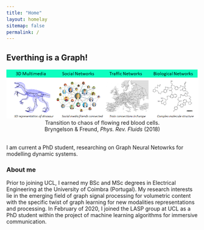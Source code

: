 ```yaml
---
title: "Home"
layout: homelay
sitemap: false
permalink: /
---
```


## Everthing is a Graph!

<div class="container">
<div class="row">
<center>
<img src="home_img.png" alt="Graphs">
Transition to chaos of flowing red blood cells. <br/>
Bryngelson & Freund, <i>Phys. Rev. Fluids</i> (2018)
</center>
</div>
</div>
<br/>

I am current a PhD student, researching on Graph Neural Netowrks for modelling dynamic systems.



### About me
Prior to joining UCL, I earned my BSc and MSc degrees in Electrical Engineering at the University of Coimbra (Portugal).
My research interests lie in the emerging field of graph signal processing for volumetric content with the specific twist of graph learning for new modalities representations and processing.
In February of 2020, I joined the LASP group at UCL as a PhD student within the project of machine learning algorithms for immersive communication.


